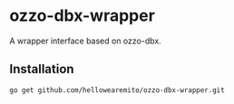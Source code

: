 # ozzo-dbx-wrapper

A wrapper interface based on ozzo-dbx.

## Installation

```go get github.com/hellowearemito/ozzo-dbx-wrapper.git```
